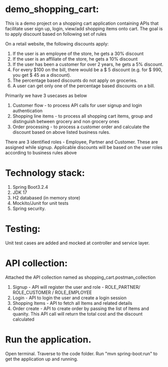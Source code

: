# demo_shopping_cart:

This is a demo project on a shopping cart application containing APIs that facilitate user sign up, login, view/add shopping items onto cart. 
The goal is to apply discount based on following set of rules 

On a retail website, the following discounts apply:
1.	If the user is an employee of the store, he gets a 30% discount
2.	If the user is an affiliate of the store, he gets a 10% discount
3.	If the user has been a customer for over 2 years, he gets a 5% discount.
4.	For every $100 on the bill, there would be a $ 5 discount (e.g. for $ 990, you get $ 45 as a discount).
5.	The percentage based discounts do not apply on groceries.
6.	A user can get only one of the percentage based discounts on a bill.

Primarily we have 3 usecases as below

1) Customer flow - to process API calls for user signup and login authentication
2) Shopping line items - to process all shopping cart items, group and distinguish between grocery and non grocery ones
3) Order processing - to process a customer order and calculate the discount based on above listed business rules.


There are 3 identified roles - Employee, Partner and Customer. These are assigned while signup. Applicable discounts will be based on the user roles according to business rules above


# Technology stack:

1) Spring Boot3.2.4
2) JDK 17
3) H2 databased (in memory store)
4) Mockito/Junit for unit tests
5) Spring security.


# Testing:

Unit test cases are added and mocked at controller and service layer. 


# API collection:

Attached the API collection named as shopping_cart.postman_collection

1) Signup - API will register the user and role - ROLE_PARTNER/ ROLE_CUSTOMER / ROLE_EMPLOYEE
2) Login - API to login the user and create a login session
3) Shopping Items - API to fetch all Items and related details
4) Order create - API to create order by passing the list of Items and quanity. This API call will return the total cost and the discount calculated 



# Run the application.

Open terminal. Traverse to the code folder. Run "mvn spring-boot:run" to get the application up and running.
 
